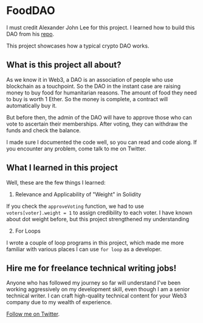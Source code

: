 # FoodDAO

I must credit Alexander John Lee for this project. I learned how to build this DAO from his [repo](https://github.com/partylikeits1983/simpleDAO).

This project showcases how a typical crypto DAO works.

## What is this project all about?

As we know it in Web3, a DAO is an association of people who use blockchain as a touchpoint. So the DAO in the instant case are raising money to buy food for humanitarian reasons. The amount of food they need to buy is worth 1 Ether. So the money is complete, a contract will automatically buy it.

But before then, the admin of the DAO will have to approve those who can vote to ascertain their memberships. After voting, they can withdraw the funds and check the balance.

I made sure I documented the code well, so you can read and code along. If you encounter any problem, come talk to me on Twitter.

## What I learned in this project

Well, these are the few things I learned:

1. Relevance and Applicability of "Weight" in Solidity

If you check the `approveVoting` function, we had to use `voters[voter].weight = 1` to assign credibility to each voter. I have known about dot weight before, but this project strengthened my understanding

2. For Loops

I wrote a couple of loop programs in this project, which made me more familiar with various places I can use `for loop` as a developer.

## Hire me for freelance technical writing jobs!

Anyone who has followed my journey so far will understand I've been working aggressively on my development skill, even though I am a senior technical writer. I can craft high-quality technical content for your Web3 company due to my wealth of experience.

[Follow me on Twitter](https://twitter.com/jofawole).

